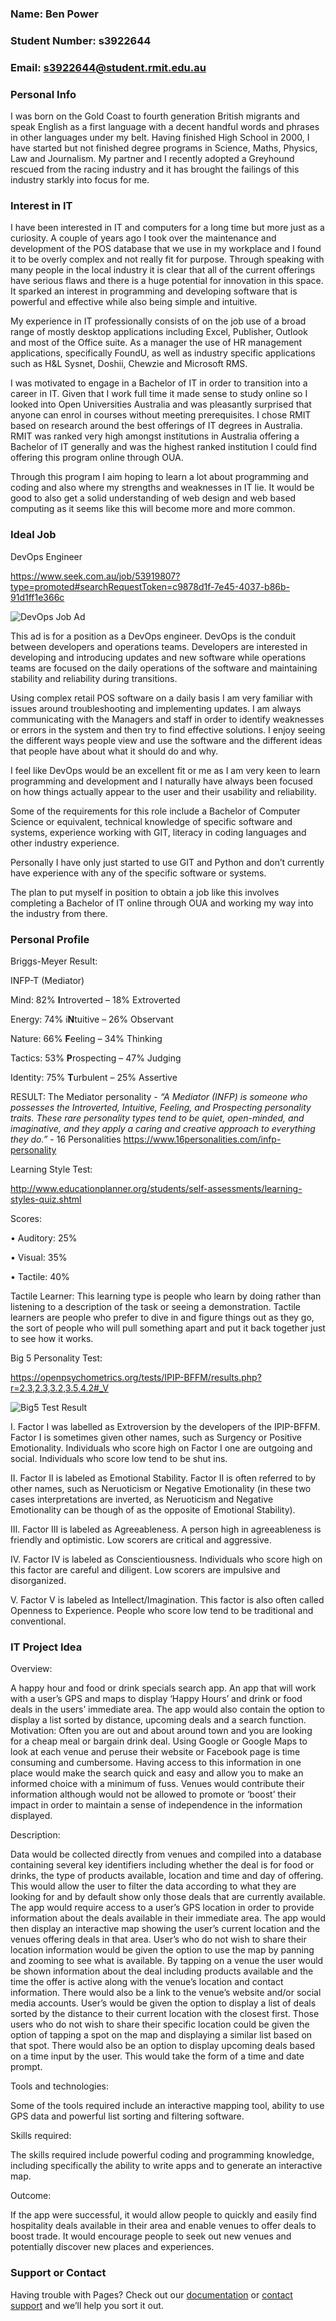 ### Name: Ben Power
### Student Number: s3922644
### Email: s3922644@student.rmit.edu.au

### Personal Info
 
I was born on the Gold Coast to fourth generation British migrants and speak English as a first language with a decent handful words and phrases in other languages under my belt. Having finished High School in 2000, I have started but not finished degree programs in Science, Maths, Physics, Law and Journalism. My partner and I recently adopted a Greyhound rescued from the racing industry and it has brought the failings of this industry starkly into focus for me.

### Interest in IT

I have been interested in IT and computers for a long time but more just as a curiosity. A couple of years ago I took over the maintenance and development of the POS database that we use in my workplace and I found it to be overly complex and not really fit for purpose. Through speaking with many people in the local industry it is clear that all of the current offerings have serious flaws and there is a huge potential for innovation in this space. It sparked an interest in programming and developing software that is powerful and effective while also being simple and intuitive.

My experience in IT professionally consists of on the job use of a broad range of mostly desktop applications including Excel, Publisher, Outlook and most of the Office suite. As a manager the use of HR management applications, specifically FoundU, as well as industry specific applications such as H&L Sysnet, Doshii, Chewzie and Microsoft RMS.

I was motivated to engage in a Bachelor of IT in order to transition into a career in IT. Given that I work full time it made sense to study online so I looked into Open Universities Australia and was pleasantly surprised that anyone can enrol in courses without meeting prerequisites. I chose RMIT based on research around the best offerings of IT degrees in Australia. RMIT was ranked very high amongst institutions in Australia offering a Bachelor of IT generally and was the highest ranked institution I could find offering this program online through OUA.

Through this program I aim hoping to learn a lot about programming and coding and also where my strengths and weaknesses in IT lie. It would be good to also get a solid understanding of web design and web based computing as it seems like this will become more and more common.

### Ideal Job

DevOps Engineer

https://www.seek.com.au/job/53919807?type=promoted#searchRequestToken=c9878d1f-7e45-4037-b86b-91d1ff1e366c

![DevOps Job Ad](/ideal_job.png)

This ad is for a position as a DevOps engineer. DevOps is the conduit between developers and operations teams. Developers are interested in developing and introducing updates and new software while operations teams are focused on the daily operations of the software and maintaining stability and reliability during transitions.

Using complex retail POS software on a daily basis I am very familiar with issues around troubleshooting and implementing updates. I am always communicating with the Managers and staff in order to identify weaknesses or errors in the system and then try to find effective solutions. I enjoy seeing the different ways people view and use the software and the different ideas that people have about what it should do and why.

I feel like DevOps would be an excellent fit or me as I am very keen to learn programming and development and I naturally have always been focused on how things actually appear to the user and their usability and reliability.

Some of the requirements for this role include a Bachelor of Computer Science or equivalent, technical knowledge of specific software and systems, experience working with GIT, literacy in coding languages and other industry experience. 

Personally I have only just started to use GIT and Python and don’t currently have experience with any of the specific software or systems.

The plan to put myself in position to obtain a job like this involves completing a Bachelor of IT online through OUA and working my way into the industry from there.

### Personal Profile

Briggs-Meyer Result: 

INFP-T (Mediator)

Mind: 82% **I**ntroverted – 18% Extroverted

Energy: 74% i**N**tuitive – 26% Observant

Nature: 66% **F**eeling – 34% Thinking

Tactics: 53% **P**rospecting – 47% Judging

Identity: 75% **T**urbulent – 25% Assertive

RESULT: The Mediator personality - *“A Mediator (INFP) is someone who possesses the Introverted, Intuitive, Feeling, and Prospecting personality traits. These rare personality types tend to be quiet, open-minded, and imaginative, and they apply a caring and creative approach to everything they do.”* - 16 Personalities
https://www.16personalities.com/infp-personality

Learning Style Test:

http://www.educationplanner.org/students/self-assessments/learning-styles-quiz.shtml

Scores:

• Auditory: 25%

• Visual: 35%

• Tactile: 40%

Tactile Learner: This learning type is people who learn by doing rather than listening to a description of the task or seeing a demonstration. Tactile learners are people who prefer to dive in and figure things out as they go, the sort of people who will pull something apart and put it back together just to see how it works.

Big 5 Personality Test:

https://openpsychometrics.org/tests/IPIP-BFFM/results.php?r=2.3,2.3,3.2,3.5,4.2#_V

![Big5 Test Result](/BIG5-graphic.php.png)

I. Factor I was labelled as Extroversion by the developers of the IPIP-BFFM. Factor I is sometimes given other names, such as Surgency or Positive Emotionality.
       Individuals who score high on Factor I one are outgoing and social. Individuals who score low tend to be shut ins.

II. Factor II is labeled as Emotional Stability. Factor II is often referred to by other names, such as Neruoticism or Negative Emotionality (in these two cases interpretations are inverted, as Neruoticism and Negative Emotionality can be though of as the opposite of Emotional Stability). 

III. Factor III is labeled as Agreeableness. A person high in agreeableness is friendly and optimistic. Low scorers are critical and aggressive. 

IV. Factor IV is labeled as Conscientiousness. Individuals who score high on this factor are careful and diligent. Low scorers are impulsive and disorganized. 

V. Factor V is labeled as Intellect/Imagination. This factor is also often called Openness to Experience.
       People who score low tend to be traditional and conventional.

### IT Project Idea

Overview:

A happy hour and food or drink specials search app. An app that will work with a user’s GPS and maps to display ‘Happy Hours’ and drink or food deals in the users’ immediate area. The app would also contain the option to display a list sorted by distance, upcoming deals and a search function.
Motivation:
Often you are out and about around town and you are looking for a cheap meal or bargain drink deal. Using Google or Google Maps to look at each venue and peruse their website or Facebook page is time consuming and cumbersome. Having access to this information in one place would make the search quick and easy and allow you to make an informed choice with a minimum of fuss. Venues would contribute their information although would not be allowed to promote or ‘boost’ their impact in order to maintain a sense of independence in the information displayed.

Description:

Data would be collected directly from venues and compiled into a database containing several key identifiers including whether the deal is for food or drinks, the type of products available, location and time and day of offering. This would allow the user to filter the data according to what they are looking for and by default show only those deals that are currently available.
The app would require access to a user’s GPS location in order to provide information about the deals available in their immediate area. The app would then display an interactive map showing the user’s current location and the venues offering deals in that area. User’s who do not wish to share their location information would be given the option to use the map by panning and zooming to see what is available. 
By tapping on a venue the user would be shown information about the deal including products available and the time the offer is active along with the venue’s location and contact information. There would also be a link to the venue’s website and/or social media accounts.
User’s would be given the option to display a list of deals sorted by the distance to their current location with the closest first. Those users who do not wish to share their specific location could be given the option of tapping a spot on the map and displaying a similar list based on that spot.
There would also be an option to display upcoming deals based on a time input by the user. This would take the form of a time and date prompt.

Tools and technologies:

Some of the tools required include an interactive mapping tool, ability to use GPS data and powerful list sorting and filtering software.

Skills required:

The skills required include powerful coding and programming knowledge, including specifically the ability to write apps and to generate an interactive map.

Outcome:

If the app were successful, it would allow people to quickly and easily find hospitality deals available in their area and enable venues to offer deals to boost trade. It would encourage people to seek out new venues and potentially discover new places and experiences. 

### Support or Contact

Having trouble with Pages? Check out our [documentation](https://docs.github.com/categories/github-pages-basics/) or [contact support](https://support.github.com/contact) and we’ll help you sort it out.
